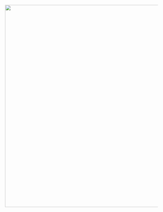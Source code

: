 <p><a class="imgpopup" href="/sites/default/files/digital_public_relations.jpg"><img src="/sites/default/files/digital%20public%20relations.jpg width="940" height="667" /></a></p> 